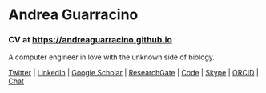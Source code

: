 Andrea Guarracino
==============

[//]: # (To generate the index.html file: asciidoctor -a docinfo=shared index.adoc)
[//]: # (Docinfo is a feature of AsciiDoc that allows you to insert custom content into the head, header, or footer of the output document.)
[//]: # (For the icons: https://fontawesome.com/v4/icons/)
[//]: # (NOT USED. To generate the index.html file: pandoc -f markdown --standalone --metadata title="Andrea Guarracino CV" --variable=title="" --css=style.css --output=index.html README.md)

### CV at https://andreaguarracino.github.io

A computer engineer in love with the unknown side of biology.

[Twitter](https://twitter.com/AndresGuarahino) | [LinkedIn](https://www.linkedin.com/in/andreaguarracino) | [Google Scholar](https://scholar.google.com/citations?user=zABbjIoAAAAJ) | [ResearchGate](https://www.researchgate.net/profile/Andrea-Guarracino) | [Code](https://github.com/AndreaGuarracino) | [Skype](https://join.skype.com/invite/f1KWmWUcDD9f) | [ORCID](https://orcid.org/0000-0001-9744-131X) | [Chat](https://matrix.to/#/@andreaguarracino:matrix.org)
